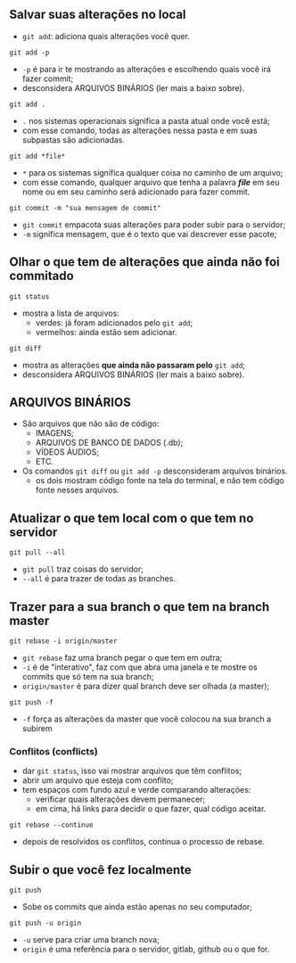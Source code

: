 ## Salvar suas alterações no local 

- `git add`: adiciona quais alterações você quer.

```git add -p```

- `-p` é para ir te mostrando as alterações e escolhendo quais você irá fazer commit;
- desconsidera ARQUIVOS BINÁRIOS (ler mais a baixo sobre).

```git add .```

- `.` nos sistemas operacionais significa a pasta atual onde você está;
- com esse comando, todas as alterações nessa pasta e em suas subpastas são adicionadas.

```git add *file*```

- `*` para os sistemas significa qualquer coisa no caminho de um arquivo;
- com esse comando, qualquer arquivo que tenha a palavra ***file*** em seu nome ou em seu caminho será adicionado para fazer commit.

```git commit -m "sua mensagem de commit"```

- `git commit` empacota suas alterações para poder subir para o servidor;
- `-m` significa mensagem, que é o texto que vai descrever esse pacote;

## Olhar o que tem de alterações que ainda não foi commitado

```git status```

- mostra a lista de arquivos:
	- verdes: já foram adicionados pelo `git add`;
	- vermelhos: ainda estão sem adicionar.
  
```git diff```

- mostra as alterações **que ainda não passaram pelo** `git add`;
- desconsidera ARQUIVOS BINÁRIOS (ler mais a baixo sobre).

## ARQUIVOS BINÁRIOS

- São arquivos que não são de código:
	- IMAGENS;
	- ARQUIVOS DE BANCO DE DADOS (.db);
	- VÍDEOS ÁUDIOS;
	- ETC.
- Os comandos `git diff` ou `git add -p` desconsideram arquivos binários.
	- os dois mostram código fonte na tela do terminal, e não tem código fonte nesses arquivos.

## Atualizar o que tem local com o que tem no servidor

```git pull --all```

- `git pull` traz coisas do servidor;
- `--all` é para trazer de todas as branches.

## Trazer para a sua branch o que tem na branch master

```git rebase -i origin/master```

- `git rebase` faz uma branch pegar o que tem em outra;
- `-i` é de "interativo", faz com que abra uma janela e te mostre os commits que só tem na sua branch;
- `origin/master` é para dizer qual branch deve ser olhada (a master);

```git push -f```

- `-f` força as alterações da master que você colocou na sua branch a subirem

### Conflitos (conflicts)

- dar `git status`, isso vai mostrar arquivos que têm conflitos;
- abrir um arquivo que esteja com conflito;
- tem espaços com fundo azul e verde comparando alterações:
	- verificar quais alterações devem permanecer;
	- em cima, há links para decidir o que fazer, qual código aceitar.

```git rebase --continue```

- depois de resolvidos os conflitos, continua o processo de rebase.

## Subir o que você fez localmente

```git push```

- Sobe os commits que ainda estão apenas no seu computador;

```git push -u origin```

- `-u` serve para criar uma branch nova;
- `origin` é uma referência para o servidor, gitlab, github ou o que for.

